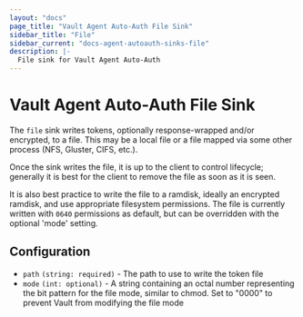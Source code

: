 ```yaml
---
layout: "docs"
page_title: "Vault Agent Auto-Auth File Sink"
sidebar_title: "File"
sidebar_current: "docs-agent-autoauth-sinks-file"
description: |-
  File sink for Vault Agent Auto-Auth
---
```


# Vault Agent Auto-Auth File Sink 

The `file` sink writes tokens, optionally response-wrapped and/or encrypted, to
a file. This may be a local file or a file mapped via some other process (NFS,
Gluster, CIFS, etc.).

Once the sink writes the file, it is up to the client to control lifecycle;
generally it is best for the client to remove the file as soon as it is seen.

It is also best practice to write the file to a ramdisk, ideally an encrypted
ramdisk, and use appropriate filesystem permissions. The file is currently
written with `0640` permissions as default, but can be overridden with the optional
'mode' setting.

## Configuration

- `path` `(string: required)` - The path to use to write the token file
- `mode` `(int: optional)` - A string containing an octal number representing the bit pattern for the file mode, similar to chmod. Set to "0000" to prevent Vault from modifying the file mode
